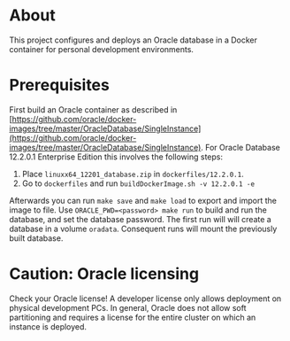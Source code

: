 # About

This project configures and deploys an Oracle database in a Docker container for personal development environments.

# Prerequisites

First build an Oracle container as described in [https://github.com/oracle/docker-images/tree/master/OracleDatabase/SingleInstance](https://github.com/oracle/docker-images/tree/master/OracleDatabase/SingleInstance). For Oracle Database 12.2.0.1 Enterprise Edition
this involves the following steps:

1. Place `linuxx64_12201_database.zip` in `dockerfiles/12.2.0.1`.
2. Go to `dockerfiles` and run `buildDockerImage.sh -v 12.2.0.1 -e`

Afterwards you can run `make save` and `make load` to export and import the image to file.
Use `ORACLE_PWD=<password> make run` to build and run the database, and set the database password.
The first run will will create a database in a volume `oradata`. Consequent runs will mount the
previously built database.

# Caution: Oracle licensing

Check your Oracle license! A developer license only allows deployment on physical development PCs.
In general, Oracle does not allow soft partitioning and requires a license for the entire cluster
on which an instance is deployed. 